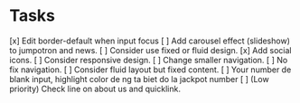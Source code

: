 # Tasks

[x] Edit border-default when input focus
[ ] Add carousel effect (slideshow) to jumpotron and news.
[ ] Consider use fixed or fluid design.
[x] Add social icons.
[ ] Consider responsive design.
[ ] Change smaller navigation.
[ ] No fix navigation.
[ ] Consider fluid layout but fixed content.
[ ] Your number de blank input, highlight color de ng ta biet do la jackpot number
[ ] (Low priority) Check line on about us and quicklink.